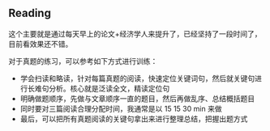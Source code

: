 ## Reading

这个主要就是通过每天早上的论文+经济学人来提升了，已经坚持了一段时间了，目前看效果还不错。

对于真题的练习，可以参考如下方式进行训练：

- 学会扫读和略读，针对每篇真题的阅读，快速定位关键词句，然后就关键句进行长难句分析。核心就是泛读全文，精读定位句
- 明确做题顺序，先做与文章顺序一直的题目，然后再做乱序、总结概括题目
- 同时要对三篇阅读合理分配时间，我通常是以 15 15 30 min 来做
- 最后，可以把所有真题阅读的关键句拿出来进行整理总结，把握出题方式